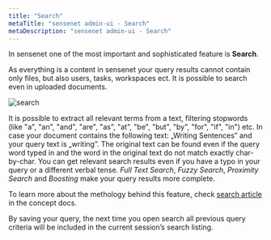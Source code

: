 ```yaml
---
title: "Search"
metaTitle: "sensenet admin-ui - Search"
metaDescription: "sensenet admin-ui - Search"
---
```


In sensenet one of the most important and sophisticated feature is **Search**.

As everything is a content in sensenet your query results cannot contain only files, but also users, tasks, workspaces ect.
It is possible to search even in uploaded documents.

![search](../concepts/img/search.gif)

It is possible to extract all relevant terms from a text, filtering stopwords (like "a", "an", "and", "are", "as", "at", "be", "but", "by", "for", "if", "in") etc. In case your document contains the following text: „Writing Sentences” and your query text is „writing”. The original text can be found even if the query word typed in and the word in the original text do not match exactly char-by-char. You can get relevant search results even if you have a typo in your query or a different verbal tense.
_Full Text Search_, _Fuzzy Search_, _Proximity Search_ and _Boosting_ make your query results more complete.

To learn more about the methology behind this feature, check [search article](/concepts/basics/04-search) in the concept docs.

By saving your query, the next time you open search all previous query criteria will be included in the current session’s search listing.
